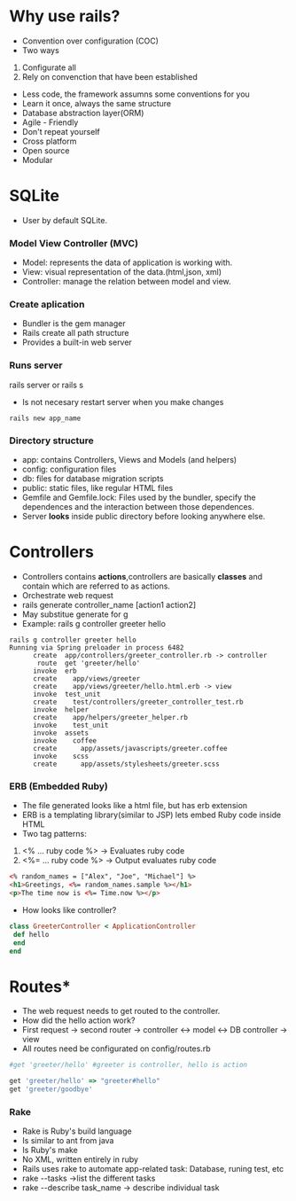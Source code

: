 
# Why use rails?
* Convention over configuration (COC)
* Two ways 
 1. Configurate all
 2. Rely on convenction that have been established
* Less code, the framework assumns some conventions for you
* Learn it once, always the same structure
* Database abstraction layer(ORM)
* Agile - Friendly
* Don't repeat yourself
* Cross platform
* Open source
* Modular

# SQLite
* User by default SQLite.
### Model View Controller (MVC)
* Model: represents the data of application is working with.
* View: visual representation of the data.(html,json, xml)
* Controller: manage the relation between model and view.

### Create aplication
* Bundler is the gem manager
* Rails create all path structure
* Provides a built-in web server

### Runs server
rails server or rails s
* Is not necesary restart server when you make changes

```
rails new app_name
```
### Directory structure
* app: contains Controllers, Views and Models (and helpers)
* config: configuration files
* db: files for database migration scripts
* public: static files, like regular HTML files
* Gemfile and Gemfile.lock: Files used by the bundler, specify the dependences and the interaction between those dependences.
* Server **looks** inside public directory before looking anywhere else.

# Controllers

* Controllers contains **actions**,controllers are basically **classes** and contain which are referred to as actions.
* Orchestrate web request
* rails generate controller_name [action1 action2]
* May substitue generate for g
* Example: rails g controller greeter hello

```
rails g controller greeter hello
Running via Spring preloader in process 6482
      create  app/controllers/greeter_controller.rb -> controller
       route  get 'greeter/hello'
      invoke  erb
      create    app/views/greeter
      create    app/views/greeter/hello.html.erb -> view
      invoke  test_unit
      create    test/controllers/greeter_controller_test.rb
      invoke  helper
      create    app/helpers/greeter_helper.rb
      invoke    test_unit
      invoke  assets
      invoke    coffee
      create      app/assets/javascripts/greeter.coffee
      invoke    scss
      create      app/assets/stylesheets/greeter.scss
```

### ERB (Embedded Ruby)
* The file generated looks like a html file, but has erb extension
* ERB is a templating library(similar to JSP) lets embed Ruby code inside HTML
* Two tag patterns:
 1. <% ... ruby code %>  -> Evaluates ruby code
 2. <%= ... ruby code %>  -> Output evaluates ruby code
 
 ```html
<% random_names = ["Alex", "Joe", "Michael"] %>
<h1>Greetings, <%= random_names.sample %></h1>
<p>The time now is <%= Time.now %></p>
 ```
 * How looks like controller?
 ```ruby
 class GreeterController < ApplicationController
  def hello
  end
end
 ```
# Routes* 
* The web request needs to get routed to the controller.
* How did the hello action work?
* First request -> second router -> controller <-> model <-> DB  controller -> view
* All routes need be configurated on config/routes.rb 

```ruby
#get 'greeter/hello' #greeter is controller, hello is action

get 'greeter/hello' => "greeter#hello" 
get 'greeter/goodbye'
```

### Rake
* Rake is Ruby's build language
* Is similar to ant from java
* Is Ruby's make
* No XML, written entirely in ruby
* Rails uses rake to automate app-related task: Database, runing test, etc
* rake --tasks ->list the different tasks
* rake --describe task_name -> describe individual task

